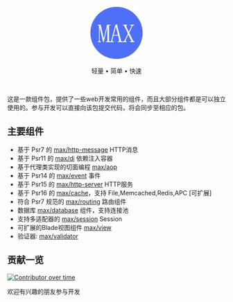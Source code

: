 <p align="center">
<img src="https://raw.githubusercontent.com/marxphp/simple/master/public/favicon.ico" width="120" alt="Max">
</p>

<p align="center">轻量 • 简单 • 快速</p>

<p align="center">
<a href="https://github.com/marxphp/max/issues"><img src="https://img.shields.io/github/issues/marxphp/max" alt=""></a>
<a href="https://github.com/marxphp/max"><img src="https://img.shields.io/github/stars/marxphp/max" alt=""></a>
<img src="https://img.shields.io/badge/php-%3E%3D8.0-brightgreen" alt="">
<img src="https://img.shields.io/badge/license-apache%202-blue" alt="">
</p>

这是一款组件包，提供了一些web开发常用的组件，而且大部分组件都是可以独立使用的。参与开发可以直接向该包提交代码，将会同步至相应的包。

## 主要组件

- 基于 Psr7 的 [max/http-message](https://github.com/marxphp/http-message) HTTP消息
- 基于 Psr11 的 [max/di](https://github.com/marxphp/di) 依赖注入容器
- 基于代理类实现的切面编程 [max/aop](https://github.com/marxphp/aop)
- 基于 Psr14 的 [max/event](https://github.com/marxphp/event) 事件
- 基于 Psr15 的 [max/http-server](https://github.com/marxphp/http-server) HTTP服务
- 基于 Psr16 的 [max/cache](https://github.com/marxphp/cache)，支持 File,Memcached,Redis,APC [可扩展]
- 符合 Psr7 规范的 [max/routing](https://github.com/marxphp/routing) 路由组件
- 数据库 [max/database](https://github.com/marxphp/database) 组件，支持连接池
- 支持多适配器的 [max/session](https://github.com/marxphp/session) Session
- 可扩展的Blade视图组件 [max/view](https://github.com/marxphp/view)
- 验证器: [max/validator](https://github.com/marxphp/validator)

## 贡献一览

[![Contributor over time](https://contributor-overtime-api.apiseven.com/contributors-svg?chart=contributorOverTime&repo=marxphp/max)](https://contributor-overtime-api.apiseven.com/contributors-svg?chart=contributorOverTime&repo=marxphp/max)

欢迎有兴趣的朋友参与开发
